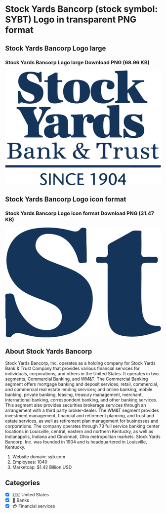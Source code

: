 # Stock Yards Bancorp (stock symbol: SYBT) Logo in transparent PNG format

## Stock Yards Bancorp Logo large

### Stock Yards Bancorp Logo large Download PNG (68.96 KB)

![Stock Yards Bancorp Logo large Download PNG (68.96 KB)](/img/orig/SYBT_BIG-b91908d4.png)

## Stock Yards Bancorp Logo icon format

### Stock Yards Bancorp Logo icon format Download PNG (31.47 KB)

![Stock Yards Bancorp Logo icon format Download PNG (31.47 KB)](/img/orig/SYBT-7613a175.png)

## About Stock Yards Bancorp

Stock Yards Bancorp, Inc. operates as a holding company for Stock Yards Bank & Trust Company that provides various financial services for individuals, corporations, and others in the United States. It operates in two segments, Commercial Banking, and WM&T. The Commercial Banking segment offers mortgage banking and deposit services; retail, commercial, and commercial real estate lending services; and online banking, mobile banking, private banking, leasing, treasury management, merchant, international banking, correspondent banking, and other banking services. This segment also provides securities brokerage services through an arrangement with a third party broker-dealer. The WM&T segment provides investment management, financial and retirement planning, and trust and estate services, as well as retirement plan management for businesses and corporations. The company operates through 73 full service banking center locations in Louisville, central, eastern and northern Kentucky, as well as Indianapolis, Indiana and Cincinnati, Ohio metropolitan markets. Stock Yards Bancorp, Inc. was founded in 1904 and is headquartered in Louisville, Kentucky.

1. Website domain: syb.com
2. Employees: 1040
3. Marketcap: $1.42 Billion USD


## Categories
- [x] 🇺🇸 United States
- [x] 🏦 Banks
- [x] 💳 Financial services
